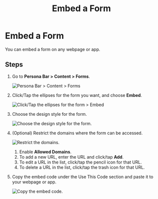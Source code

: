 ﻿---
uid: embed-form
topic: embed-form
locale: en
title: Embed a Form
dnneditions: Evoq Engage
dnnversion: 09.02.00
parent-topic: administrators-forms-overview
related-topics: create-form,edit-form,duplicate-form,delete-form,view-form-responses
---

# Embed a Form

You can embed a form on any webpage or app.

## Steps

1.  Go to **Persona Bar \> Content \> Forms**.
    
    ![Persona Bar > Content > Forms](/images/scr-pbar-host-Content-E91.png)
    
2.  Click/Tap the ellipses for the form you want, and choose **Embed**.
    
      
    
    ![Click/Tap the ellipses for the form > Embed](/images/scr-Forms-List-ellipsesmenu-Embed.png)
    
      
    
3.  Choose the design style for the form.
    
      
    
    ![Choose the design style for the form.](/images/scr-SelectFormStyle.png)
    
      
    

4.  (Optional) Restrict the domains where the form can be accessed.
    
      
    
    ![Restrict the domains.](/images/scr-Form-EmbedCode-AllowedDomains.png)
    
      
    
    1.  Enable **Allowed Domains**.
    2.  To add a new URL, enter the URL and click/tap **Add**.
    3.  To edit a URL in the list, click/tap the pencil icon for that URL.
    4.  To delete a URL in the list, click/tap the trash icon for that URL.
5.  Copy the embed code under the Use This Code section and paste it to your webpage or app.
    
      
    
    ![Copy the embed code.](/images/scr-Form-EmbedCode-UseThisCode.png)

